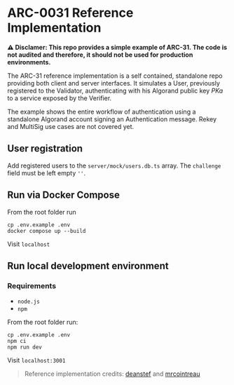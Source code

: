 # ARC-0031 Reference Implementation

**⚠️ Disclamer: This repo provides a simple example of ARC-31. The code is not audited and therefore, it should not be used for production environments.**

The ARC-31 reference implementation is a self contained, standalone repo providing both client and server interfaces. It simulates a User, previously registered to the Validator, authenticating with his Algorand public key *PKa* to a service exposed by the Verifier.

The example shows the entire workflow of authentication using a standalone Algorand account signing an Authentication message. Rekey and MultiSig use cases are not covered yet.

## User registration

Add registered users to the `server/mock/users.db.ts` array. The `challenge` field must be left empty `''`.

## Run via Docker Compose

From the root folder run

```
cp .env.example .env
docker compose up --build
```

Visit `localhost`

## Run local development environment

### Requirements
- `node.js`
- `npm`

From the root folder run:

```
cp .env.example .env
npm ci
npm run dev
```

Visit `localhost:3001`

> Reference implementation credits: [deanstef](https://github.com/deanstef) and [mrcointreau](https://github.com/mrcointreau)
